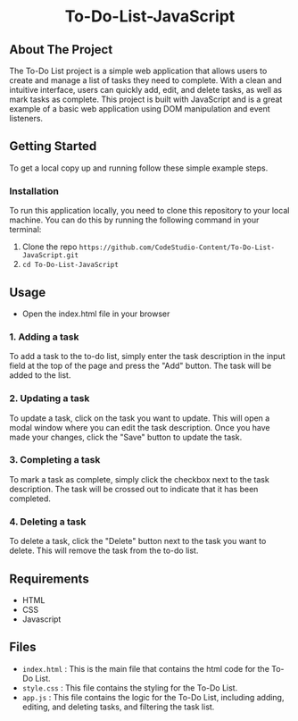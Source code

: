 <h1 align="center"> To-Do-List-JavaScript </h1>

## About The Project

The To-Do List project is a simple web application that allows users to create and manage a list of tasks they need to complete. With a clean and intuitive interface, users can quickly add, edit, and delete tasks, as well as mark tasks as complete.
This project is built with JavaScript and is a great example of a basic web application using DOM manipulation and event listeners.


## Getting Started

To get a local copy up and running follow these simple example steps.

### Installation

To run this application locally, you need to clone this repository to your local machine. You can do this by running the following command in your terminal:
1. Clone the repo `https://github.com/CodeStudio-Content/To-Do-List-JavaScript.git` 
2. `cd To-Do-List-JavaScript`


## Usage

- Open the index.html file in your browser

### 1. Adding a task
To add a task to the to-do list, simply enter the task description in the input field at the top of the page and press the "Add" button. The task will be added to the list.

### 2. Updating a task
To update a task, click on the task you want to update. This will open a modal window where you can edit the task description. Once you have made your changes, click the "Save" button to update the task.

### 3. Completing a task
To mark a task as complete, simply click the checkbox next to the task description. The task will be crossed out to indicate that it has been completed.

### 4. Deleting a task
To delete a task, click the "Delete" button next to the task you want to delete. This will remove the task from the to-do list.


## Requirements

- HTML
- CSS
- Javascript


## Files

* `index.html` :
     This is the main file that contains the html code for the To-Do List.
* `style.css` :
     This file contains the styling for the To-Do List.
* `app.js` :
     This file contains the logic for the To-Do List, including adding, editing, and deleting tasks, and filtering the task list.






